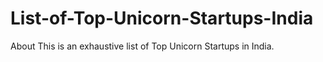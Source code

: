 # List-of-Top-Unicorn-Startups-India
About This is an exhaustive list of Top Unicorn Startups in India.
